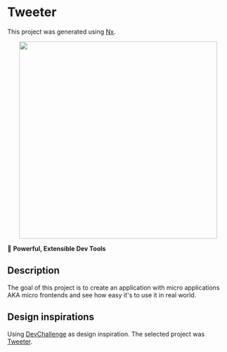 # Tweeter

This project was generated using [Nx](https://nx.dev).

<p style="text-align: center;"><img src="https://raw.githubusercontent.com/nrwl/nx/master/images/nx-logo.png" width="450"></p>

🔎 **Powerful, Extensible Dev Tools**

## Description

The goal of this project is to create an application with micro applications AKA micro frontends and see how easy it's to use it in real world.

## Design inspirations

Using [DevChallenge](https://nx.dev) as design inspiration. The selected project was [Tweeter](https://devchallenges.io/challenges/rleoQc34THclWx1cFFKH).
